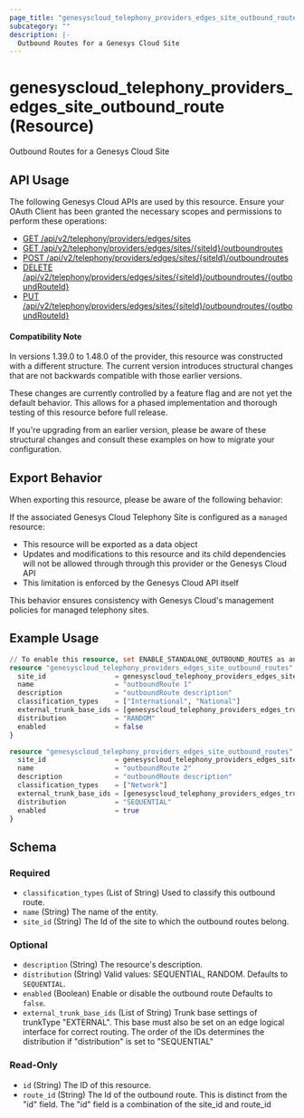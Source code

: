 ```yaml
---
page_title: "genesyscloud_telephony_providers_edges_site_outbound_route Resource - terraform-provider-genesyscloud"
subcategory: ""
description: |-
  Outbound Routes for a Genesys Cloud Site
---
```

# genesyscloud_telephony_providers_edges_site_outbound_route (Resource)

Outbound Routes for a Genesys Cloud Site

## API Usage
The following Genesys Cloud APIs are used by this resource. Ensure your OAuth Client has been granted the necessary scopes and permissions to perform these operations:

- [GET /api/v2/telephony/providers/edges/sites](https://developer.genesys.cloud/api/rest/v2/telephonyprovidersedge/#get-api-v2-telephony-providers-edges-sites)
- [GET /api/v2/telephony/providers/edges/sites/{siteId}/outboundroutes](https://developer.genesys.cloud/api/rest/v2/telephonyprovidersedge/#get-api-v2-telephony-providers-edges-sites--siteId--outboundroutes)
- [POST /api/v2/telephony/providers/edges/sites/{siteId}/outboundroutes](https://developer.genesys.cloud/api/rest/v2/telephonyprovidersedge/#post-api-v2-telephony-providers-edges-sites--siteId--outboundroutes)
- [DELETE /api/v2/telephony/providers/edges/sites/{siteId}/outboundroutes/{outboundRouteId}](https://developer.genesys.cloud/api/rest/v2/telephonyprovidersedge/#delete-api-v2-telephony-providers-edges-sites--siteId--outboundroutes--outboundRouteId-)
- [PUT /api/v2/telephony/providers/edges/sites/{siteId}/outboundroutes/{outboundRouteId}](https://developer.genesys.cloud/api/rest/v2/telephonyprovidersedge/#put-api-v2-telephony-providers-edges-sites--siteId--outboundroutes--outboundRouteId-)

#### Compatibility Note

In versions 1.39.0 to 1.48.0 of the provider, this resource was constructed with a different structure. The current version introduces structural changes that are not backwards compatible with those earlier versions.

These changes are currently controlled by a feature flag and are not yet the default behavior. This allows for a phased implementation and thorough testing of this resource before full release.

If you're upgrading from an earlier version, please be aware of these structural changes and consult these examples on how to migrate your configuration.

## Export Behavior

When exporting this resource, please be aware of the following behavior:

If the associated Genesys Cloud Telephony Site is configured as a `managed` resource:

- This resource will be exported as a data object
- Updates and modifications to this resource and its child dependencies will not be allowed through through this provider or the Genesys Cloud API
- This limitation is enforced by the Genesys Cloud API itself

This behavior ensures consistency with Genesys Cloud's management policies for managed telephony sites.


## Example Usage

```terraform
// To enable this resource, set ENABLE_STANDALONE_OUTBOUND_ROUTES as an environment variable
resource "genesyscloud_telephony_providers_edges_site_outbound_routes" "site1-route1" {
  site_id                 = genesyscloud_telephony_providers_edges_site.site1.id
  name                    = "outboundRoute 1"
  description             = "outboundRoute description"
  classification_types    = ["International", "National"]
  external_trunk_base_ids = [genesyscloud_telephony_providers_edges_trunkbasesettings.trunk-base-settings1.id]
  distribution            = "RANDOM"
  enabled                 = false
}

resource "genesyscloud_telephony_providers_edges_site_outbound_routes" "site1-route2" {
  site_id                 = genesyscloud_telephony_providers_edges_site.site1.id
  name                    = "outboundRoute 2"
  description             = "outboundRoute description"
  classification_types    = ["Network"]
  external_trunk_base_ids = [genesyscloud_telephony_providers_edges_trunkbasesettings.trunk-base-settings2.id]
  distribution            = "SEQUENTIAL"
  enabled                 = true
}
```

<!-- schema generated by tfplugindocs -->
## Schema

### Required

- `classification_types` (List of String) Used to classify this outbound route.
- `name` (String) The name of the entity.
- `site_id` (String) The Id of the site to which the outbound routes belong.

### Optional

- `description` (String) The resource's description.
- `distribution` (String) Valid values: SEQUENTIAL, RANDOM. Defaults to `SEQUENTIAL`.
- `enabled` (Boolean) Enable or disable the outbound route Defaults to `false`.
- `external_trunk_base_ids` (List of String) Trunk base settings of trunkType "EXTERNAL". This base must also be set on an edge logical interface for correct routing. The order of the IDs determines the distribution if "distribution" is set to "SEQUENTIAL"

### Read-Only

- `id` (String) The ID of this resource.
- `route_id` (String) The Id of the outbound route. This is distinct from the "id" field. The "id" field is a combination of the site_id and route_id

